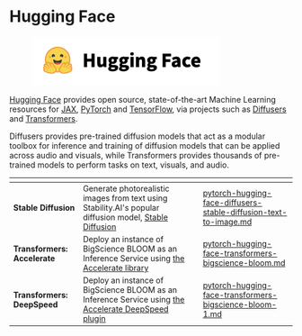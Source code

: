 # Hugging Face

<figure><img src="../../../../../.gitbook/assets/image (42).png" alt="The Hugging Face logo"><figcaption></figcaption></figure>

[Hugging Face](https://huggingface.co/) provides open source, state-of-the-art Machine Learning resources for [JAX](../../../../training/kubeflow-training-operators/finetune-gpt-neox-20b-with-argo-workflows/jax/), [PyTorch](../) and [TensorFlow](../../tensorflow/), via projects such as [Diffusers](https://github.com/huggingface/diffusers) and [Transformers](https://github.com/huggingface/transformers).

Diffusers provides pre-trained diffusion models that act as a modular toolbox for inference and training of diffusion models that can be applied across audio and visuals, while Transformers provides thousands of pre-trained models to perform tasks on text, visuals, and audio.

<table data-view="cards"><thead><tr><th></th><th></th><th></th><th data-hidden data-card-target data-type="content-ref"></th></tr></thead><tbody><tr><td><strong>Stable Diffusion</strong></td><td>Generate photorealistic images from text using Stability.AI's popular diffusion model, <a href="https://huggingface.co/docs/diffusers/stable_diffusion">Stable Diffusion</a></td><td></td><td><a href="pytorch-hugging-face-diffusers-stable-diffusion-text-to-image.md">pytorch-hugging-face-diffusers-stable-diffusion-text-to-image.md</a></td></tr><tr><td><strong>Transformers: Accelerate</strong></td><td>Deploy an instance of BigScience BLOOM as an Inference Service using <a href="https://huggingface.co/docs/accelerate/index">the Accelerate library</a></td><td></td><td><a href="pytorch-hugging-face-transformers-bigscience-bloom.md">pytorch-hugging-face-transformers-bigscience-bloom.md</a></td></tr><tr><td><strong>Transformers: DeepSpeed</strong></td><td>Deploy an instance of BigScience BLOOM as an Inference Service using <a href="https://huggingface.co/docs/accelerate/v0.16.0/en/usage_guides/deepspeed#deepspeed">the Accelerate DeepSpeed plugin</a></td><td></td><td><a href="pytorch-hugging-face-transformers-bigscience-bloom-1.md">pytorch-hugging-face-transformers-bigscience-bloom-1.md</a></td></tr></tbody></table>
